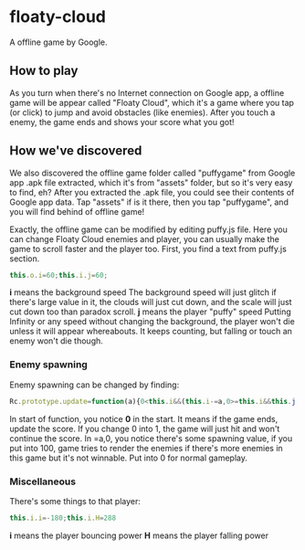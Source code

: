 # floaty-cloud
A offline game by Google.

## How to play
As you turn when there's no Internet connection on Google app, a offline game will be appear called "Floaty Cloud", which it's a game where you tap (or click) to jump and avoid obstacles (like enemies). After you touch a enemy, the game ends and shows your score what you got!

## How we've discovered
We also discovered the offline game folder called "puffygame" from Google app .apk file extracted, which it's from "assets" folder, but so it's very easy to find, eh?
After you extracted the .apk file, you could see their contents of Google app data. Tap "assets" if is it there, then you tap "puffygame", and you will find behind of offline game!

Exactly, the offline game can be modified by editing puffy.js file. Here you can change Floaty Cloud enemies and player, you can usually make the game to scroll faster and the player too.
First, you find a text from puffy.js section.
```javascript
this.o.i=60;this.i.j=60;
```
**i** means the background speed
The background speed will just glitch if there's large value in it, the clouds will just cut down, and the scale will just cut down too than paradox scroll.
**j** means the player "puffy" speed
Putting Infinity or any speed without changing the background, the player won't die unless it will appear whereabouts. It keeps counting, but falling or touch an enemy won't die though.

### Enemy spawning
Enemy spawning can be changed by finding:
```javascript
Rc.prototype.update=function(a){0<this.i&&(this.i-=a,0>=this.i&&this.j())}
```
In start of function, you notice **0** in the start. It means if the game ends, update the score. If you change 0 into 1, the game will just hit and won't continue the score.
In =a,0, you notice there's some spawning value, if you put into 100, game tries to render the enemies if there's more enemies in this game but it's not winnable. Put into 0 for normal gameplay.

### Miscellaneous
There's some things to that player:
```javascript
this.i.i=-180;this.i.H=288
```
**i** means the player bouncing power
**H** means the player falling power
